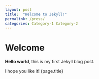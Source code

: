 ```yaml
---
layout: post
title:  "Welcome to Jekyll!"
permalink: /press/
categories: Category-1 Category-2
---
```


# Welcome

**Hello world**, this is my first Jekyll blog post.

I hope you like it!
{page.title}
